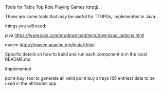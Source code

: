 Tools for Table Top Role Playing Games (ttrpg).

These are some tools that may be useful for TTRPGs, implemented in Java.

things you will need:

java
https://www.java.com/en/download/help/download_options.html

maven
https://maven.apache.org/install.html


Specific details on how to build and run each component is in the local README.md.


Implemented

point-buy:
	tool to generate all valid point buy arrays (65 entries)
	data to be used in the attributes app

